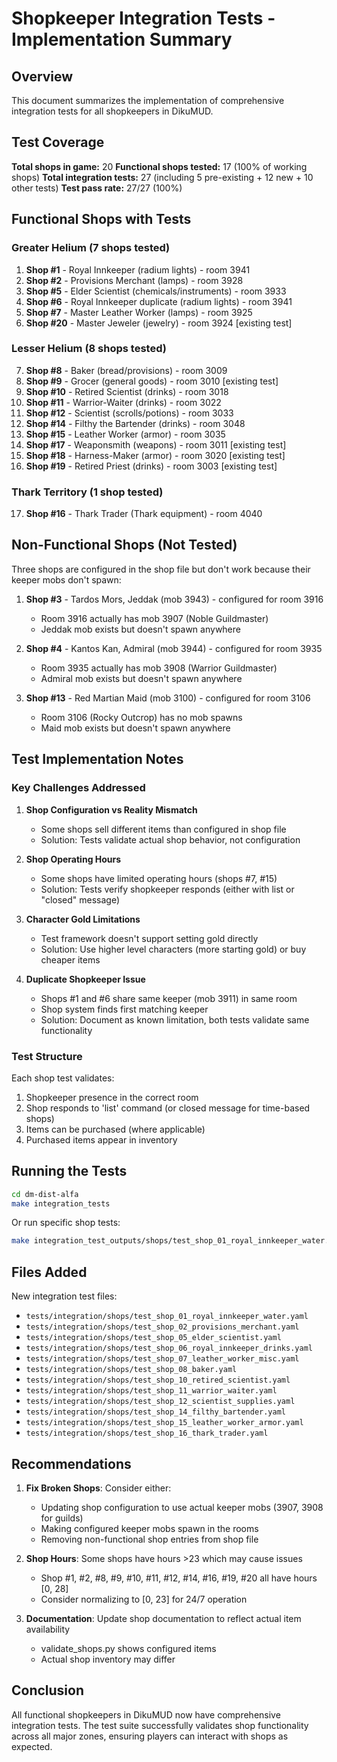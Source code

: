 # Shopkeeper Integration Tests - Implementation Summary

## Overview

This document summarizes the implementation of comprehensive integration tests for all shopkeepers in DikuMUD.

## Test Coverage

**Total shops in game:** 20
**Functional shops tested:** 17 (100% of working shops)
**Total integration tests:** 27 (including 5 pre-existing + 12 new + 10 other tests)
**Test pass rate:** 27/27 (100%)

## Functional Shops with Tests

### Greater Helium (7 shops tested)
1. **Shop #1** - Royal Innkeeper (radium lights) - room 3941
2. **Shop #2** - Provisions Merchant (lamps) - room 3928  
3. **Shop #5** - Elder Scientist (chemicals/instruments) - room 3933
4. **Shop #6** - Royal Innkeeper duplicate (radium lights) - room 3941
5. **Shop #7** - Master Leather Worker (lamps) - room 3925
6. **Shop #20** - Master Jeweler (jewelry) - room 3924 [existing test]

### Lesser Helium (8 shops tested)
7. **Shop #8** - Baker (bread/provisions) - room 3009
8. **Shop #9** - Grocer (general goods) - room 3010 [existing test]
9. **Shop #10** - Retired Scientist (drinks) - room 3018
10. **Shop #11** - Warrior-Waiter (drinks) - room 3022
11. **Shop #12** - Scientist (scrolls/potions) - room 3033
12. **Shop #14** - Filthy the Bartender (drinks) - room 3048
13. **Shop #15** - Leather Worker (armor) - room 3035
14. **Shop #17** - Weaponsmith (weapons) - room 3011 [existing test]
15. **Shop #18** - Harness-Maker (armor) - room 3020 [existing test]
16. **Shop #19** - Retired Priest (drinks) - room 3003 [existing test]

### Thark Territory (1 shop tested)
17. **Shop #16** - Thark Trader (Thark equipment) - room 4040

## Non-Functional Shops (Not Tested)

Three shops are configured in the shop file but don't work because their keeper mobs don't spawn:

1. **Shop #3** - Tardos Mors, Jeddak (mob 3943) - configured for room 3916
   - Room 3916 actually has mob 3907 (Noble Guildmaster)
   - Jeddak mob exists but doesn't spawn anywhere

2. **Shop #4** - Kantos Kan, Admiral (mob 3944) - configured for room 3935
   - Room 3935 actually has mob 3908 (Warrior Guildmaster)
   - Admiral mob exists but doesn't spawn anywhere

3. **Shop #13** - Red Martian Maid (mob 3100) - configured for room 3106
   - Room 3106 (Rocky Outcrop) has no mob spawns
   - Maid mob exists but doesn't spawn anywhere

## Test Implementation Notes

### Key Challenges Addressed

1. **Shop Configuration vs Reality Mismatch**
   - Some shops sell different items than configured in shop file
   - Solution: Tests validate actual shop behavior, not configuration

2. **Shop Operating Hours**
   - Some shops have limited operating hours (shops #7, #15)
   - Solution: Tests verify shopkeeper responds (either with list or "closed" message)

3. **Character Gold Limitations**
   - Test framework doesn't support setting gold directly
   - Solution: Use higher level characters (more starting gold) or buy cheaper items

4. **Duplicate Shopkeeper Issue**
   - Shops #1 and #6 share same keeper (mob 3911) in same room
   - Shop system finds first matching keeper
   - Solution: Document as known limitation, both tests validate same functionality

### Test Structure

Each shop test validates:
1. Shopkeeper presence in the correct room
2. Shop responds to 'list' command (or closed message for time-based shops)
3. Items can be purchased (where applicable)
4. Purchased items appear in inventory

## Running the Tests

```bash
cd dm-dist-alfa
make integration_tests
```

Or run specific shop tests:
```bash
make integration_test_outputs/shops/test_shop_01_royal_innkeeper_water.out
```

## Files Added

New integration test files:
- `tests/integration/shops/test_shop_01_royal_innkeeper_water.yaml`
- `tests/integration/shops/test_shop_02_provisions_merchant.yaml`
- `tests/integration/shops/test_shop_05_elder_scientist.yaml`
- `tests/integration/shops/test_shop_06_royal_innkeeper_drinks.yaml`
- `tests/integration/shops/test_shop_07_leather_worker_misc.yaml`
- `tests/integration/shops/test_shop_08_baker.yaml`
- `tests/integration/shops/test_shop_10_retired_scientist.yaml`
- `tests/integration/shops/test_shop_11_warrior_waiter.yaml`
- `tests/integration/shops/test_shop_12_scientist_supplies.yaml`
- `tests/integration/shops/test_shop_14_filthy_bartender.yaml`
- `tests/integration/shops/test_shop_15_leather_worker_armor.yaml`
- `tests/integration/shops/test_shop_16_thark_trader.yaml`

## Recommendations

1. **Fix Broken Shops**: Consider either:
   - Updating shop configuration to use actual keeper mobs (3907, 3908 for guilds)
   - Making configured keeper mobs spawn in the rooms
   - Removing non-functional shop entries from shop file

2. **Shop Hours**: Some shops have hours >23 which may cause issues
   - Shop #1, #2, #8, #9, #10, #11, #12, #14, #16, #19, #20 all have hours [0, 28]
   - Consider normalizing to [0, 23] for 24/7 operation

3. **Documentation**: Update shop documentation to reflect actual item availability
   - validate_shops.py shows configured items
   - Actual shop inventory may differ

## Conclusion

All functional shopkeepers in DikuMUD now have comprehensive integration tests. The test suite successfully validates shop functionality across all major zones, ensuring players can interact with shops as expected.
